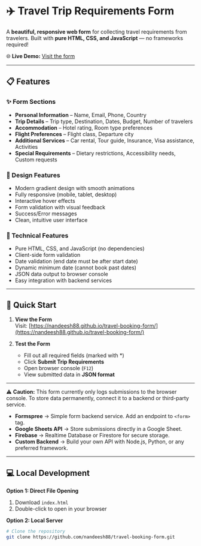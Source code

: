 # ✈️ Travel Trip Requirements Form

A **beautiful, responsive web form** for collecting travel requirements from travelers. Built with **pure HTML, CSS, and JavaScript** — no frameworks required!  

🌐 **Live Demo:** [Visit the form](https://nandeesh88.github.io/travel-booking-form/)

---

## 📋 Features

### ✨ Form Sections
- **Personal Information** – Name, Email, Phone, Country  
- **Trip Details** – Trip type, Destination, Dates, Budget, Number of travelers  
- **Accommodation** – Hotel rating, Room type preferences  
- **Flight Preferences** – Flight class, Departure city  
- **Additional Services** – Car rental, Tour guide, Insurance, Visa assistance, Activities  
- **Special Requirements** – Dietary restrictions, Accessibility needs, Custom requests  

### 🎨 Design Features
- Modern gradient design with smooth animations  
- Fully responsive (mobile, tablet, desktop)  
- Interactive hover effects  
- Form validation with visual feedback  
- Success/Error messages  
- Clean, intuitive user interface  

### 🔧 Technical Features
- Pure HTML, CSS, and JavaScript (no dependencies)  
- Client-side form validation  
- Date validation (end date must be after start date)  
- Dynamic minimum date (cannot book past dates)  
- JSON data output to browser console  
- Easy integration with backend services  

---

## 🚀 Quick Start

1. **View the Form**  
   Visit: [https://nandeesh88.github.io/travel-booking-form/](https://nandeesh88.github.io/travel-booking-form/)

2. **Test the Form**  
   - Fill out all required fields (marked with *)  
   - Click **Submit Trip Requirements**  
   - Open browser console (`F12`)  
   - View submitted data in **JSON format**  

---

⚠️ **Caution:** This form currently only logs submissions to the browser console. To store data permanently, connect it to a backend or third-party service.

- **Formspree** → Simple form backend service. Add an endpoint to `<form>` tag.  
- **Google Sheets API** → Store submissions directly in a Google Sheet.  
- **Firebase** → Realtime Database or Firestore for secure storage.  
- **Custom Backend** → Build your own API with Node.js, Python, or any preferred framework.  

---

## 💻 Local Development

**Option 1: Direct File Opening**  
1. Download `index.html`  
2. Double-click to open in your browser  

**Option 2: Local Server**
```bash
# Clone the repository
git clone https://github.com/nandeesh88/travel-booking-form.git
